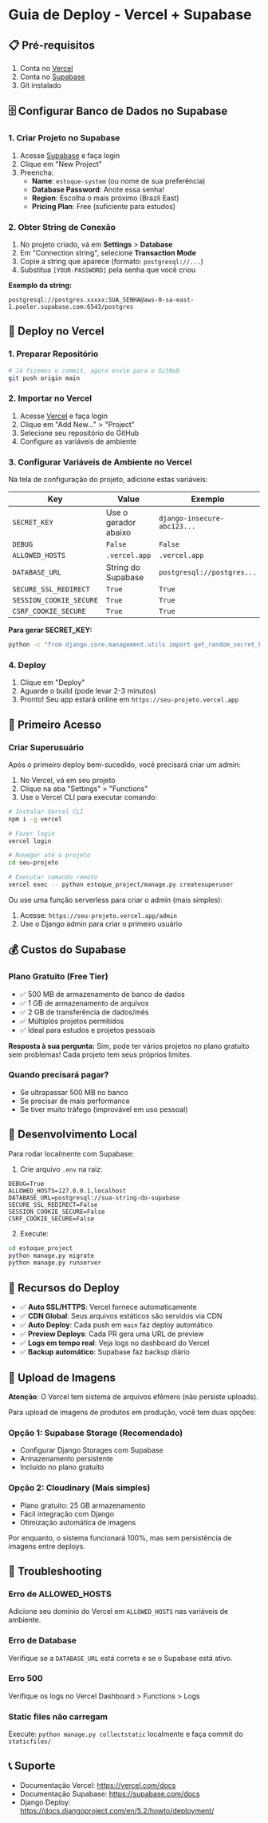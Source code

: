 # Guia de Deploy - Vercel + Supabase

## 📋 Pré-requisitos

1. Conta no [Vercel](https://vercel.com)
2. Conta no [Supabase](https://supabase.com)
3. Git instalado

## 🗄️ Configurar Banco de Dados no Supabase

### 1. Criar Projeto no Supabase

1. Acesse [Supabase](https://supabase.com) e faça login
2. Clique em "New Project"
3. Preencha:
   - **Name**: `estoque-system` (ou nome de sua preferência)
   - **Database Password**: Anote essa senha!
   - **Region**: Escolha o mais próximo (Brazil East)
   - **Pricing Plan**: Free (suficiente para estudos)

### 2. Obter String de Conexão

1. No projeto criado, vá em **Settings** > **Database**
2. Em "Connection string", selecione **Transaction Mode**
3. Copie a string que aparece (formato: `postgresql://...`)
4. Substitua `[YOUR-PASSWORD]` pela senha que você criou

**Exemplo da string:**
```
postgresql://postgres.xxxxx:SUA_SENHA@aws-0-sa-east-1.pooler.supabase.com:6543/postgres
```

## 🚀 Deploy no Vercel

### 1. Preparar Repositório

```bash
# Já fizemos o commit, agora envie para o GitHub
git push origin main
```

### 2. Importar no Vercel

1. Acesse [Vercel](https://vercel.com) e faça login
2. Clique em "Add New..." > "Project"
3. Selecione seu repositório do GitHub
4. Configure as variáveis de ambiente

### 3. Configurar Variáveis de Ambiente no Vercel

Na tela de configuração do projeto, adicione estas variáveis:

| Key | Value | Exemplo |
|-----|-------|---------|
| `SECRET_KEY` | Use o gerador abaixo | `django-insecure-abc123...` |
| `DEBUG` | `False` | `False` |
| `ALLOWED_HOSTS` | `.vercel.app` | `.vercel.app` |
| `DATABASE_URL` | String do Supabase | `postgresql://postgres...` |
| `SECURE_SSL_REDIRECT` | `True` | `True` |
| `SESSION_COOKIE_SECURE` | `True` | `True` |
| `CSRF_COOKIE_SECURE` | `True` | `True` |

**Para gerar SECRET_KEY:**
```bash
python -c "from django.core.management.utils import get_random_secret_key; print(get_random_secret_key())"
```

### 4. Deploy

1. Clique em "Deploy"
2. Aguarde o build (pode levar 2-3 minutos)
3. Pronto! Seu app estará online em `https://seu-projeto.vercel.app`

## 📝 Primeiro Acesso

### Criar Superusuário

Após o primeiro deploy bem-sucedido, você precisará criar um admin:

1. No Vercel, vá em seu projeto
2. Clique na aba "Settings" > "Functions"
3. Use o Vercel CLI para executar comando:

```bash
# Instalar Vercel CLI
npm i -g vercel

# Fazer login
vercel login

# Navegar até o projeto
cd seu-projeto

# Executar comando remoto
vercel exec -- python estoque_project/manage.py createsuperuser
```

Ou use uma função serverless para criar o admin (mais simples):

1. Acesse: `https://seu-projeto.vercel.app/admin`
2. Use o Django admin para criar o primeiro usuário

## 💰 Custos do Supabase

### Plano Gratuito (Free Tier)
- ✅ 500 MB de armazenamento de banco de dados
- ✅ 1 GB de armazenamento de arquivos
- ✅ 2 GB de transferência de dados/mês
- ✅ Múltiplos projetos permitidos
- ✅ Ideal para estudos e projetos pessoais

**Resposta à sua pergunta:** Sim, pode ter vários projetos no plano gratuito sem problemas! Cada projeto tem seus próprios limites.

### Quando precisará pagar?
- Se ultrapassar 500 MB no banco
- Se precisar de mais performance
- Se tiver muito tráfego (improvável em uso pessoal)

## 🔧 Desenvolvimento Local

Para rodar localmente com Supabase:

1. Crie arquivo `.env` na raiz:
```env
DEBUG=True
ALLOWED_HOSTS=127.0.0.1,localhost
DATABASE_URL=postgresql://sua-string-do-supabase
SECURE_SSL_REDIRECT=False
SESSION_COOKIE_SECURE=False
CSRF_COOKIE_SECURE=False
```

2. Execute:
```bash
cd estoque_project
python manage.py migrate
python manage.py runserver
```

## 📱 Recursos do Deploy

- ✅ **Auto SSL/HTTPS**: Vercel fornece automaticamente
- ✅ **CDN Global**: Seus arquivos estáticos são servidos via CDN
- ✅ **Auto Deploy**: Cada push em `main` faz deploy automático
- ✅ **Preview Deploys**: Cada PR gera uma URL de preview
- ✅ **Logs em tempo real**: Veja logs no dashboard do Vercel
- ✅ **Backup automático**: Supabase faz backup diário

## 🎨 Upload de Imagens

**Atenção**: O Vercel tem sistema de arquivos efêmero (não persiste uploads).

Para upload de imagens de produtos em produção, você tem duas opções:

### Opção 1: Supabase Storage (Recomendado)
- Configurar Django Storages com Supabase
- Armazenamento persistente
- Incluído no plano gratuito

### Opção 2: Cloudinary (Mais simples)
- Plano gratuito: 25 GB armazenamento
- Fácil integração com Django
- Otimização automática de imagens

Por enquanto, o sistema funcionará 100%, mas sem persistência de imagens entre deploys.

## 🐛 Troubleshooting

### Erro de ALLOWED_HOSTS
Adicione seu domínio do Vercel em `ALLOWED_HOSTS` nas variáveis de ambiente.

### Erro de Database
Verifique se a `DATABASE_URL` está correta e se o Supabase está ativo.

### Erro 500
Verifique os logs no Vercel Dashboard > Functions > Logs

### Static files não carregam
Execute: `python manage.py collectstatic` localmente e faça commit do `staticfiles/`

## 📞 Suporte

- Documentação Vercel: https://vercel.com/docs
- Documentação Supabase: https://supabase.com/docs
- Django Deploy: https://docs.djangoproject.com/en/5.2/howto/deployment/

